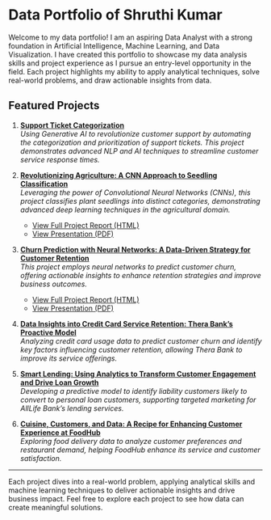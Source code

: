 # Data Portfolio of Shruthi Kumar

Welcome to my data portfolio! I am an aspiring Data Analyst with a strong foundation in Artificial Intelligence, Machine Learning, and Data Visualization. I have created this portfolio to showcase my data analysis skills and project experience as I pursue an entry-level opportunity in the field. Each project highlights my ability to apply analytical techniques, solve real-world problems, and draw actionable insights from data.

## Featured Projects

1. [**Support Ticket Categorization**](https://SBKumar55.github.io/1-Support-Ticket-Categorization%20directory/Support_Ticket_Categorization.html)  
   *Using Generative AI to revolutionize customer support by automating the categorization and prioritization of support tickets. This project demonstrates advanced NLP and AI techniques to streamline customer service response times.*



2. [**Revolutionizing Agriculture: A CNN Approach to Seedling Classification**](https://SBKumar55.github.io/2-CNN-Seedling-Classification/Plant_Seedling_Classification.html)  
   *Leveraging the power of Convolutional Neural Networks (CNNs), this project classifies plant seedlings into distinct categories, demonstrating advanced deep learning techniques in the agricultural domain.*

   - [View Full Project Report (HTML)](https://SBKumar55.github.io/2-CNN-Seedling-Classification/Plant_Seedling_Classification.html)
   - [View Presentation (PDF)](https://github.com/SBKumar55/SBKumar55.github.io/blob/main/2-CNN-Seedling-Classification/Plant_Seedling_Classification_Presentation.pdf)


3. [**Churn Prediction with Neural Networks: A Data-Driven Strategy for Customer Retention**](https://SBKumar55.github.io/3-Neural-Network-Customer-Churn/Customer_Churn_Prediction.html)  
   *This project employs neural networks to predict customer churn, offering actionable insights to enhance retention strategies and improve business outcomes.*

   - [View Full Project Report (HTML)](https://SBKumar55.github.io/3-Neural-Network-Customer-Churn/Customer_Churn_Prediction.html)
   - [View Presentation (PDF)](https://github.com/SBKumar55/SBKumar55.github.io/blob/main/3-Neural-Network-Customer-Churn/Customer_Churn_Prediction_Presentation.pdf)


4. [**Data Insights into Credit Card Service Retention: Thera Bank’s Proactive Model**](./4-Credit-Card-Service-Retention/README.md)  
   *Analyzing credit card usage data to predict customer churn and identify key factors influencing customer retention, allowing Thera Bank to improve its service offerings.*

5. [**Smart Lending: Using Analytics to Transform Customer Engagement and Drive Loan Growth**](./5-Smart-Lending-Analytics/README.md)  
   *Developing a predictive model to identify liability customers likely to convert to personal loan customers, supporting targeted marketing for AllLife Bank’s lending services.*

6. [**Cuisine, Customers, and Data: A Recipe for Enhancing Customer Experience at FoodHub**](./6-FoodHub-Customer-Experience/README.md)  
   *Exploring food delivery data to analyze customer preferences and restaurant demand, helping FoodHub enhance its service and customer satisfaction.*

---

Each project dives into a real-world problem, applying analytical skills and machine learning techniques to deliver actionable insights and drive business impact. Feel free to explore each project to see how data can create meaningful solutions.


